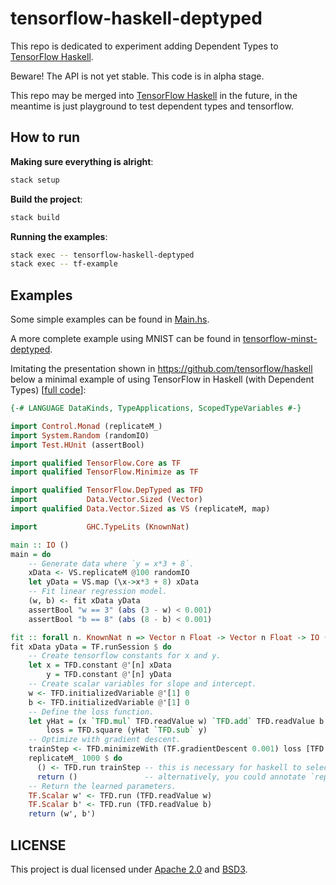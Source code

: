 # tensorflow-haskell-deptyped #

This repo is dedicated to experiment adding Dependent Types to [TensorFlow Haskell][].

Beware! The API is not yet stable. This code is in alpha stage.

This repo may be merged into [TensorFlow Haskell][] in the future, in the meantime is just
playground to test dependent types and tensorflow.

[TensorFlow Haskell]: https://github.com/tensorflow/haskell

## How to run ##

**Making sure everything is alright**:

``` sh
stack setup
```

**Build the project**:

``` sh
stack build
```

**Running the examples**:

``` sh
stack exec -- tensorflow-haskell-deptyped
stack exec -- tf-example
```

## Examples ##

Some simple examples can be found in [Main.hs](executable/Main.hs).

A more complete example using MNIST can be found in [tensorflow-minst-deptyped](tensorflow-mnist-deptyped/app/Main.hs).

Imitating the presentation shown in <https://github.com/tensorflow/haskell> below a
minimal example of using TensorFlow in Haskell (with Dependent Types)
\[[full code](executable/tf-haskell-example.hs)\]:

```haskell
{-# LANGUAGE DataKinds, TypeApplications, ScopedTypeVariables #-}

import Control.Monad (replicateM_)
import System.Random (randomIO)
import Test.HUnit (assertBool)

import qualified TensorFlow.Core as TF
import qualified TensorFlow.Minimize as TF

import qualified TensorFlow.DepTyped as TFD
import           Data.Vector.Sized (Vector)
import qualified Data.Vector.Sized as VS (replicateM, map)

import           GHC.TypeLits (KnownNat)

main :: IO ()
main = do
    -- Generate data where `y = x*3 + 8`.
    xData <- VS.replicateM @100 randomIO
    let yData = VS.map (\x->x*3 + 8) xData
    -- Fit linear regression model.
    (w, b) <- fit xData yData
    assertBool "w == 3" (abs (3 - w) < 0.001)
    assertBool "b == 8" (abs (8 - b) < 0.001)

fit :: forall n. KnownNat n => Vector n Float -> Vector n Float -> IO (Float, Float)
fit xData yData = TF.runSession $ do
    -- Create tensorflow constants for x and y.
    let x = TFD.constant @'[n] xData
        y = TFD.constant @'[n] yData
    -- Create scalar variables for slope and intercept.
    w <- TFD.initializedVariable @'[1] 0
    b <- TFD.initializedVariable @'[1] 0
    -- Define the loss function.
    let yHat = (x `TFD.mul` TFD.readValue w) `TFD.add` TFD.readValue b
        loss = TFD.square (yHat `TFD.sub` y)
    -- Optimize with gradient descent.
    trainStep <- TFD.minimizeWith (TF.gradientDescent 0.001) loss [TFD.unVariable w, TFD.unVariable b]
    replicateM_ 1000 $ do
      () <- TFD.run trainStep -- this is necessary for haskell to select the right instance of `TFD.run`
      return ()               -- alternatively, you could annotate `replicateM_` with `Int -> IO () -> IO ()`
    -- Return the learned parameters.
    TF.Scalar w' <- TFD.run (TFD.readValue w)
    TF.Scalar b' <- TFD.run (TFD.readValue b)
    return (w', b')
```

## LICENSE ##

This project is dual licensed under [Apache 2.0](LICENSE.Apache.txt) and
[BSD3](LICENSE.BSD.txt).
